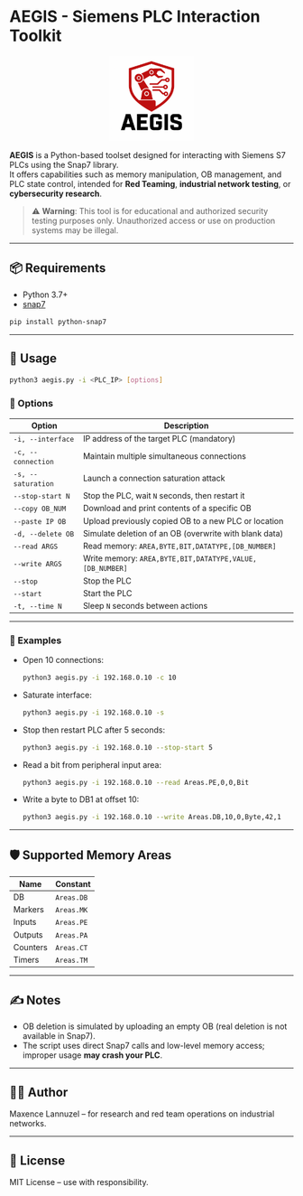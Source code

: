 
# AEGIS - Siemens PLC Interaction Toolkit
<p align="center">
  <img src="AEGIS_logo.png" alt="AEGIS Logo" width="150">
</p>

**AEGIS** is a Python-based toolset designed for interacting with Siemens S7 PLCs using the Snap7 library.  
It offers capabilities such as memory manipulation, OB management, and PLC state control, intended for **Red Teaming**, **industrial network testing**, or **cybersecurity research**.

> ⚠️ **Warning**: This tool is for educational and authorized security testing purposes only. Unauthorized access or use on production systems may be illegal.

---

## 📦 Requirements

- Python 3.7+
- [snap7](https://pypi.org/project/python-snap7/)

```bash
pip install python-snap7
```

---

## 🚀 Usage

```bash
python3 aegis.py -i <PLC_IP> [options]
```

### 🔧 Options

| Option             | Description                                                  |
|--------------------|--------------------------------------------------------------|
| `-i, --interface`  | IP address of the target PLC (mandatory)                     |
| `-c, --connection` | Maintain multiple simultaneous connections                   |
| `-s, --saturation` | Launch a connection saturation attack                        |
| `--stop-start N`   | Stop the PLC, wait `N` seconds, then restart it              |
| `--copy OB_NUM`    | Download and print contents of a specific OB                 |
| `--paste IP OB`    | Upload previously copied OB to a new PLC or location         |
| `-d, --delete OB`  | Simulate deletion of an OB (overwrite with blank data)       |
| `--read ARGS`      | Read memory: `AREA,BYTE,BIT,DATATYPE,[DB_NUMBER]`            |
| `--write ARGS`     | Write memory: `AREA,BYTE,BIT,DATATYPE,VALUE,[DB_NUMBER]`     |
| `--stop`           | Stop the PLC                                                 |
| `--start`          | Start the PLC                                                |
| `-t, --time N`     | Sleep `N` seconds between actions                            |

---

### 🧪 Examples

- Open 10 connections:
  ```bash
  python3 aegis.py -i 192.168.0.10 -c 10
  ```

- Saturate interface:
  ```bash
  python3 aegis.py -i 192.168.0.10 -s
  ```

- Stop then restart PLC after 5 seconds:
  ```bash
  python3 aegis.py -i 192.168.0.10 --stop-start 5
  ```

- Read a bit from peripheral input area:
  ```bash
  python3 aegis.py -i 192.168.0.10 --read Areas.PE,0,0,Bit
  ```

- Write a byte to DB1 at offset 10:
  ```bash
  python3 aegis.py -i 192.168.0.10 --write Areas.DB,10,0,Byte,42,1
  ```

---

## 🛡️ Supported Memory Areas

| Name        | Constant     |
|-------------|--------------|
| DB          | `Areas.DB`   |
| Markers     | `Areas.MK`   |
| Inputs      | `Areas.PE`   |
| Outputs     | `Areas.PA`   |
| Counters    | `Areas.CT`   |
| Timers      | `Areas.TM`   |

---

## ✍️ Notes

- OB deletion is simulated by uploading an empty OB (real deletion is not available in Snap7).
- The script uses direct Snap7 calls and low-level memory access; improper usage **may crash your PLC**.

---

## 👨‍💻 Author

Maxence Lannuzel – for research and red team operations on industrial networks.

---

## 📝 License

MIT License – use with responsibility.